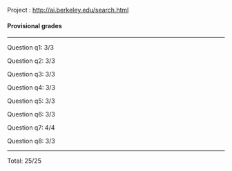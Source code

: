 Project : http://ai.berkeley.edu/search.html

#### Provisional grades
------------------

Question q1: 3/3

Question q2: 3/3

Question q3: 3/3

Question q4: 3/3

Question q5: 3/3

Question q6: 3/3

Question q7: 4/4

Question q8: 3/3

------------------
Total: 25/25



